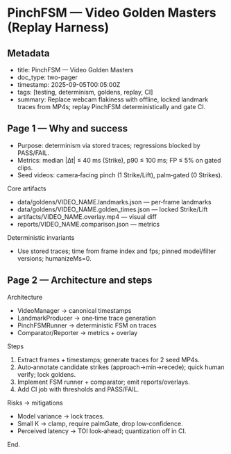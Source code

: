 PinchFSM — Video Golden Masters (Replay Harness)
===============================================

Metadata
--------

- title: PinchFSM — Video Golden Masters
- doc_type: two-pager
- timestamp: 2025-09-05T00:05:00Z
- tags: [testing, determinism, goldens, replay, CI]
- summary: Replace webcam flakiness with offline, locked landmark traces from MP4s; replay PinchFSM deterministically and gate CI.

Page 1 — Why and success
------------------------

- Purpose: determinism via stored traces; regressions blocked by PASS/FAIL.
- Metrics: median |Δt| ≤ 40 ms (Strike), p90 ≤ 100 ms; FP ≤ 5% on gated clips.
- Seed videos: camera‑facing pinch (1 Strike/Lift), palm‑gated (0 Strikes).

Core artifacts

- data/goldens/VIDEO_NAME.landmarks.json — per‑frame landmarks
- data/goldens/VIDEO_NAME.golden_times.json — locked Strike/Lift
- artifacts/VIDEO_NAME.overlay.mp4 — visual diff
- reports/VIDEO_NAME.comparison.json — metrics

Deterministic invariants

- Use stored traces; time from frame index and fps; pinned model/filter versions; humanizeMs=0.

Page 2 — Architecture and steps
-------------------------------

Architecture

- VideoManager → canonical timestamps
- LandmarkProducer → one‑time trace generation
- PinchFSMRunner → deterministic FSM on traces
- Comparator/Reporter → metrics + overlay

Steps

1) Extract frames + timestamps; generate traces for 2 seed MP4s.
2) Auto‑annotate candidate strikes (approach→min→recede); quick human verify; lock goldens.
3) Implement FSM runner + comparator; emit reports/overlays.
4) Add CI job with thresholds and PASS/FAIL.

Risks → mitigations

- Model variance → lock traces.
- Small K → clamp, require palmGate, drop low‑confidence.
- Perceived latency → TOI look‑ahead; quantization off in CI.

End.
